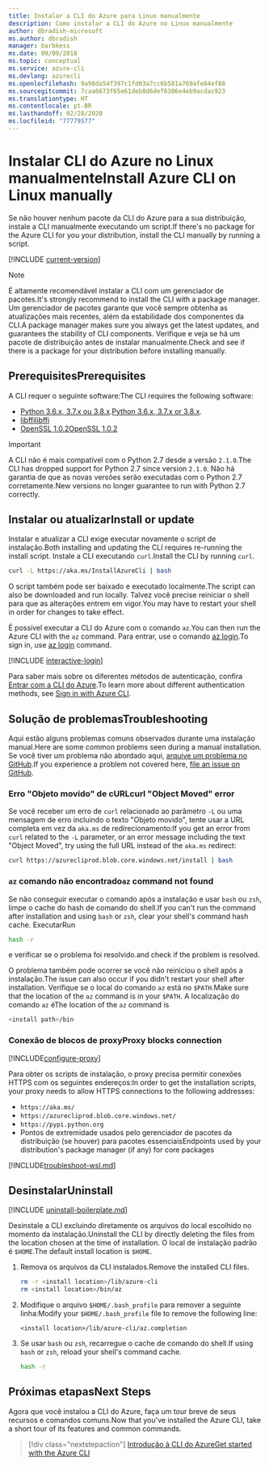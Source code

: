```yaml
---
title: Instalar a CLI do Azure para Linux manualmente
description: Como instalar a CLI do Azure no Linux manualmente
author: dbradish-microsoft
ms.author: dbradish
manager: barbkess
ms.date: 09/09/2018
ms.topic: conceptual
ms.service: azure-cli
ms.devlang: azurecli
ms.openlocfilehash: 9a98da54f397c1fd03a7cc6b581a769afe84ef88
ms.sourcegitcommit: 7caa6673f65e61deb8d6def6386e4eb9acdac923
ms.translationtype: HT
ms.contentlocale: pt-BR
ms.lasthandoff: 02/28/2020
ms.locfileid: "77779577"
---
```

# <a name="install-azure-cli-on-linux-manually"></a><span data-ttu-id="1589e-103">Instalar CLI do Azure no Linux manualmente</span><span class="sxs-lookup"><span data-stu-id="1589e-103">Install Azure CLI on Linux manually</span></span>

<span data-ttu-id="1589e-104">Se não houver nenhum pacote da CLI do Azure para a sua distribuição, instale a CLI manualmente executando um script.</span><span class="sxs-lookup"><span data-stu-id="1589e-104">If there's no package for the Azure CLI for you your distribution, install the CLI manually by running a script.</span></span>

[!INCLUDE [current-version](includes/current-version.md)]

> [!NOTE]
> <span data-ttu-id="1589e-105">É altamente recomendável instalar a CLI com um gerenciador de pacotes.</span><span class="sxs-lookup"><span data-stu-id="1589e-105">It's strongly recommend to install the CLI with a package manager.</span></span> <span data-ttu-id="1589e-106">Um gerenciador de pacotes garante que você sempre obtenha as atualizações mais recentes, além da estabilidade dos componentes da CLI.</span><span class="sxs-lookup"><span data-stu-id="1589e-106">A package manager makes sure you always get the latest updates, and guarantees the stability of CLI components.</span></span> <span data-ttu-id="1589e-107">Verifique e veja se há um pacote de distribuição antes de instalar manualmente.</span><span class="sxs-lookup"><span data-stu-id="1589e-107">Check and see if there is a package for your distribution before installing manually.</span></span>

## <a name="prerequisites"></a><span data-ttu-id="1589e-108">Prerequisites</span><span class="sxs-lookup"><span data-stu-id="1589e-108">Prerequisites</span></span>

<span data-ttu-id="1589e-109">A CLI requer o seguinte software:</span><span class="sxs-lookup"><span data-stu-id="1589e-109">The CLI requires the following software:</span></span>

* <span data-ttu-id="1589e-110">[Python 3.6.x, 3.7.x ou 3.8.x](https://www.python.org/downloads/).</span><span class="sxs-lookup"><span data-stu-id="1589e-110">[Python 3.6.x, 3.7.x or 3.8.x](https://www.python.org/downloads/).</span></span> 
* [<span data-ttu-id="1589e-111">libffi</span><span class="sxs-lookup"><span data-stu-id="1589e-111">libffi</span></span>](https://sourceware.org/libffi/)
* [<span data-ttu-id="1589e-112">OpenSSL 1.0.2</span><span class="sxs-lookup"><span data-stu-id="1589e-112">OpenSSL 1.0.2</span></span>](https://www.openssl.org/source/)

> [!IMPORTANT]
>
> <span data-ttu-id="1589e-113">A CLI não é mais compatível com o Python 2.7 desde a versão `2.1.0`.</span><span class="sxs-lookup"><span data-stu-id="1589e-113">The CLI has dropped support for Python 2.7 since version `2.1.0`.</span></span> <span data-ttu-id="1589e-114">Não há garantia de que as novas versões serão executadas com o Python 2.7 corretamente.</span><span class="sxs-lookup"><span data-stu-id="1589e-114">New versions no longer guarantee to run with Python 2.7 correctly.</span></span>

## <a name="install-or-update"></a><span data-ttu-id="1589e-115">Instalar ou atualizar</span><span class="sxs-lookup"><span data-stu-id="1589e-115">Install or update</span></span>

<span data-ttu-id="1589e-116">Instalar e atualizar a CLI exige executar novamente o script de instalação.</span><span class="sxs-lookup"><span data-stu-id="1589e-116">Both installing and updating the CLI requires re-running the install script.</span></span> <span data-ttu-id="1589e-117">Instale a CLI executando `curl`.</span><span class="sxs-lookup"><span data-stu-id="1589e-117">Install the CLI by running `curl`.</span></span>

```bash
curl -L https://aka.ms/InstallAzureCli | bash
```

<span data-ttu-id="1589e-118">O script também pode ser baixado e executado localmente.</span><span class="sxs-lookup"><span data-stu-id="1589e-118">The script can also be downloaded and run locally.</span></span> <span data-ttu-id="1589e-119">Talvez você precise reiniciar o shell para que as alterações entrem em vigor.</span><span class="sxs-lookup"><span data-stu-id="1589e-119">You may have to restart your shell in order for changes to take effect.</span></span>

<span data-ttu-id="1589e-120">É possível executar a CLI do Azure com o comando `az`.</span><span class="sxs-lookup"><span data-stu-id="1589e-120">You can then run the Azure CLI with the `az` command.</span></span> <span data-ttu-id="1589e-121">Para entrar, use o comando [az login](/cli/azure/reference-index#az-login).</span><span class="sxs-lookup"><span data-stu-id="1589e-121">To sign in, use [az login](/cli/azure/reference-index#az-login) command.</span></span>

[!INCLUDE [interactive-login](includes/interactive-login.md)]

<span data-ttu-id="1589e-122">Para saber mais sobre os diferentes métodos de autenticação, confira [Entrar com a CLI do Azure](authenticate-azure-cli.md).</span><span class="sxs-lookup"><span data-stu-id="1589e-122">To learn more about different authentication methods, see [Sign in with Azure CLI](authenticate-azure-cli.md).</span></span>

## <a name="troubleshooting"></a><span data-ttu-id="1589e-123">Solução de problemas</span><span class="sxs-lookup"><span data-stu-id="1589e-123">Troubleshooting</span></span>

<span data-ttu-id="1589e-124">Aqui estão alguns problemas comuns observados durante uma instalação manual.</span><span class="sxs-lookup"><span data-stu-id="1589e-124">Here are some common problems seen during a manual installation.</span></span> <span data-ttu-id="1589e-125">Se você tiver um problema não abordado aqui, [arquive um problema no GitHub](https://github.com/Azure/azure-cli/issues).</span><span class="sxs-lookup"><span data-stu-id="1589e-125">If you experience a problem not covered here, [file an issue on GitHub](https://github.com/Azure/azure-cli/issues).</span></span>

### <a name="curl-object-moved-error"></a><span data-ttu-id="1589e-126">Erro "Objeto movido" de cURL</span><span class="sxs-lookup"><span data-stu-id="1589e-126">curl "Object Moved" error</span></span>

<span data-ttu-id="1589e-127">Se você receber um erro de `curl` relacionado ao parâmetro `-L` ou uma mensagem de erro incluindo o texto "Objeto movido", tente usar a URL completa em vez da `aka.ms` de redirecionamento:</span><span class="sxs-lookup"><span data-stu-id="1589e-127">If you get an error from `curl` related to the `-L` parameter, or an error message including the text "Object Moved", try using the full URL instead of the `aka.ms` redirect:</span></span>

```bash
curl https://azurecliprod.blob.core.windows.net/install | bash
```

### <a name="az-command-not-found"></a><span data-ttu-id="1589e-128">`az` comando não encontrado</span><span class="sxs-lookup"><span data-stu-id="1589e-128">`az` command not found</span></span>

<span data-ttu-id="1589e-129">Se não conseguir executar o comando após a instalação e usar `bash` ou `zsh`, limpe o cache do hash de comando do shell.</span><span class="sxs-lookup"><span data-stu-id="1589e-129">If you can't run the command after installation and using `bash` or `zsh`, clear your shell's command hash cache.</span></span> <span data-ttu-id="1589e-130">Executar</span><span class="sxs-lookup"><span data-stu-id="1589e-130">Run</span></span>

```bash
hash -r
```

<span data-ttu-id="1589e-131">e verificar se o problema foi resolvido.</span><span class="sxs-lookup"><span data-stu-id="1589e-131">and check if the problem is resolved.</span></span>

<span data-ttu-id="1589e-132">O problema também pode ocorrer se você não reiniciou o shell após a instalação.</span><span class="sxs-lookup"><span data-stu-id="1589e-132">The issue can also occur if you didn't restart your shell after installation.</span></span> <span data-ttu-id="1589e-133">Verifique se o local do comando `az` está no `$PATH`.</span><span class="sxs-lookup"><span data-stu-id="1589e-133">Make sure that the location of the `az` command is in your `$PATH`.</span></span> <span data-ttu-id="1589e-134">A localização do comando `az` é</span><span class="sxs-lookup"><span data-stu-id="1589e-134">The location of the `az` command is</span></span>

```bash
<install path>/bin
```

### <a name="proxy-blocks-connection"></a><span data-ttu-id="1589e-135">Conexão de blocos de proxy</span><span class="sxs-lookup"><span data-stu-id="1589e-135">Proxy blocks connection</span></span>

[!INCLUDE[configure-proxy](includes/configure-proxy.md)]

<span data-ttu-id="1589e-136">Para obter os scripts de instalação, o proxy precisa permitir conexões HTTPS com os seguintes endereços:</span><span class="sxs-lookup"><span data-stu-id="1589e-136">In order to get the installation scripts, your proxy needs to allow HTTPS connections to the following addresses:</span></span>

* `https://aka.ms/`
* `https://azurecliprod.blob.core.windows.net/`
* `https://pypi.python.org`
* <span data-ttu-id="1589e-137">Pontos de extremidade usados pelo gerenciador de pacotes da distribuição (se houver) para pacotes essenciais</span><span class="sxs-lookup"><span data-stu-id="1589e-137">Endpoints used by your distribution's package manager (if any) for core packages</span></span>

[!INCLUDE[troubleshoot-wsl.md](includes/troubleshoot-wsl.md)]

## <a name="uninstall"></a><span data-ttu-id="1589e-138">Desinstalar</span><span class="sxs-lookup"><span data-stu-id="1589e-138">Uninstall</span></span>

[!INCLUDE [uninstall-boilerplate.md](includes/uninstall-boilerplate.md)]

<span data-ttu-id="1589e-139">Desinstale a CLI excluindo diretamente os arquivos do local escolhido no momento da instalação.</span><span class="sxs-lookup"><span data-stu-id="1589e-139">Uninstall the CLI by directly deleting the files from the location chosen at the time of installation.</span></span> <span data-ttu-id="1589e-140">O local de instalação padrão é `$HOME`.</span><span class="sxs-lookup"><span data-stu-id="1589e-140">The default install location is `$HOME`.</span></span>

1. <span data-ttu-id="1589e-141">Remova os arquivos da CLI instalados.</span><span class="sxs-lookup"><span data-stu-id="1589e-141">Remove the installed CLI files.</span></span>

   ```bash
   rm -r <install location>/lib/azure-cli
   rm <install location>/bin/az
   ```

2. <span data-ttu-id="1589e-142">Modifique o arquivo `$HOME/.bash_profile` para remover a seguinte linha:</span><span class="sxs-lookup"><span data-stu-id="1589e-142">Modify your `$HOME/.bash_profile` file to remove the following line:</span></span>

   ```text
   <install location>/lib/azure-cli/az.completion
   ```

3. <span data-ttu-id="1589e-143">Se usar `bash` ou `zsh`, recarregue o cache de comando do shell.</span><span class="sxs-lookup"><span data-stu-id="1589e-143">If using `bash` or `zsh`, reload your shell's command cache.</span></span>

   ```bash
   hash -r
   ```

## <a name="next-steps"></a><span data-ttu-id="1589e-144">Próximas etapas</span><span class="sxs-lookup"><span data-stu-id="1589e-144">Next Steps</span></span>

<span data-ttu-id="1589e-145">Agora que você instalou a CLI do Azure, faça um tour breve de seus recursos e comandos comuns.</span><span class="sxs-lookup"><span data-stu-id="1589e-145">Now that you've installed the Azure CLI, take a short tour of its features and common commands.</span></span>

> [!div class="nextstepaction"]
> [<span data-ttu-id="1589e-146">Introdução à CLI do Azure</span><span class="sxs-lookup"><span data-stu-id="1589e-146">Get started with the Azure CLI</span></span>](get-started-with-azure-cli.md)

